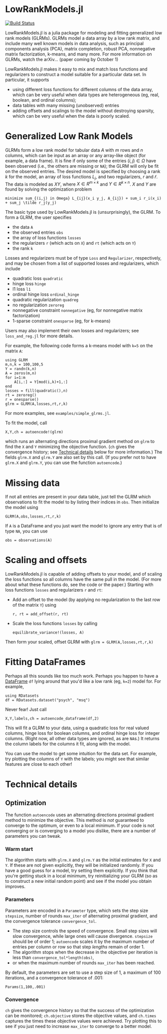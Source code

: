 # LowRankModels.jl

[![Build Status](https://travis-ci.org/madeleineudell/LowRankModels.jl.svg?branch=master)](https://travis-ci.org/madeleineudell/LowRankModels.jl)

LowRankModels.jl is a julia package for modeling and fitting generalized low rank models (GLRMs).
GLRMs model a data array by a low rank matrix, and
include many well known models in data analysis, such as 
principal components analysis (PCA), matrix completion, robust PCA,
nonnegative matrix factorization, k-means, and many more.
For more information on GLRMs, watch the arXiv... (paper coming by October 1)

LowRankModels.jl makes it easy to mix and match loss functions and regularizers
to construct a model suitable for a particular data set.
In particular, it supports 

* using different loss functions for different columns of the data array, 
  which can be very useful when data types are heterogeneous 
  (eg, real, boolean, and ordinal columns);
* data tables with many missing (unobserved) entries
* adding offsets and scalings to the model without destroying sparsity,
  which can be very useful when the data is poorly scaled.

# Generalized Low Rank Models

GLRMs form a low rank model for tabular data $A$ with $m$ rows and $n$ columns, 
which can be input as an array or any array-like object (for example, a data frame).
It is fine if only some of the entries $(i,j) \in \Omega$ have been observed 
(i.e., the others are missing or `NA`); the GLRM will only be fit on the observed entries.
The desired model is specified by choosing a rank $k$ for the model,
an array of loss functions $L_j$, and two regularizers, $r$ and $\tilde r$.
The data is modeled as $XY$, where $X \in R^{m \times k}$ and $Y \in R^{k \times n}$.
$X$ and $Y$ are found by solving the optimization problem
<!--$$\mbox{minimize} \quad \sum_{(i,j) \in \Omega} L_{ij}(x_i y_j, A_{ij}) + \sum_{i=1}^m r_i(x_i) + \sum_{j=1}^n \tilde r_j(y_j)$$-->

	minimize sum_{(i,j) in Omega} L_{ij}(x_i y_j, A_{ij}) + sum_i r_i(x_i) + sum_j \tilde r_j(y_j)

The basic type used by LowRankModels.jl is (unsurprisingly), the GLRM. To form a GLRM,
the user specifies

* the data `A`
* the observed entries `obs`
* the array of loss functions `losses`
* the regularizers `r` (which acts on `X`) and `rt` (which acts on `Y`)
* the rank `k`

Losses and regularizers must be of type `Loss` and `Regularizer`, respectively,
and may be chosen from a list of supported losses and regularizers, which include

* quadratic loss `quadratic`
* hinge loss `hinge`
* l1 loss `l1`
* ordinal hinge loss `ordinal_hinge`
* quadratic regularization `quadreg`
* no regularization `zeroreg`
* nonnegative constraint `nonnegative` (eg, for nonnegative matrix factorization)
* 1-sparse constraint `onesparse` (eg, for k-means)

Users may also implement their own losses and regularizers; 
see `loss_and_reg.jl` for more details.

For example, the following code forms a k-means model with `k=5` on the matrix `A`:

	using GLRM
	m,n,k = 100,100,5
	Y = randn(k,n)
	A = zeros(m,n)
	for i=1:m
		A[i,:] = Y[mod(i,k)+1,:]
	end
	losses = fill(quadratic(),n)
	rt = zeroreg()
	r = onesparse() 
	glrm = GLRM(A,losses,rt,r,k)

For more examples, see `examples/simple_glrms.jl`.

To fit the model, call

	X,Y,ch = autoencode!(glrm)

which runs an alternating directions proximal gradient method on `glrm` to find the 
`X` and `Y` minimizing the objective function.
(`ch` gives the convergence history; see [Technical details](https://github.com/madeleineudell/LowRankModels.jl#technical-details) below for more information.)
The fields `glrm.X` and `glrm.Y` are also set by this call.
(If you prefer not to have `glrm.X` and `glrm.Y`, you can use the function `autoencode`.)

# Missing data

If not all entries are present in your data table, just tell the GLRM
which observations to fit the model to by listing their indices in `obs`.
Then initialize the model using

	GLRM(A,obs,losses,rt,r,k)

If `A` is a DataFrame and you just want the model to ignore 
any entry that is of type `NA`, you can use

	obs = observations(A)

# Scaling and offsets

LowRankModels.jl is capable of adding offsets to your model, and of scaling the loss 
functions so all columns have the same pull in the model.
(For more about what these functions do, see the code or the paper.)
Starting with loss functions `losses` and regularizers `r` and `rt`:

* Add an offset to the model (by applying no regularization to the last row 
  of the matrix `Y`) using

	  r, rt = add_offset(r, rt)

* Scale the loss functions `losses` by calling

      equilibrate_variance!(losses, A)

Then form your scaled, offset GLRM with `glrm = GLRM(A,losses,rt,r,k)`

# Fitting DataFrames

Perhaps all this sounds like too much work. Perhaps you happen to have a 
[DataFrame](https://github.com/JuliaStats/DataFrames.jl) `df` lying around 
that you'd like a low rank (eg, `k=2`) model for. For example,

	using RDatasets
	df = RDatasets.dataset("psych", "msq")

Never fear! Just call

	X,Y,labels,ch = autoencode_dataframe(df,2)

This will fit a GLRM to your data, using a quadratic loss for real valued columns,
hinge loss for boolean columns, and ordinal hinge loss for integer columns.
(Right now, all other data types are ignored, as are `NA`s.)
It returns the column labels for the columns it fit, along with the model.

You can use the model to get some intuition for the data set. For example,
try plotting the columns of `Y` with the labels; you might see
that similar features are close to each other!

# Technical details

## Optimization

The function `autoencode` uses an alternating directions proximal gradient method
to minimize the objective. This method is *not* guaranteed to converge to 
the optimum, or even to a local minimum. If your code is not converging
or is converging to a model you dislike, there are a number of parameters you can tweak.

### Warm start

The algorithm starts with `glrm.X` and `glrm.Y` as the initial estimates
for `X` and `Y`. If these are not given explicitly, they will be initialized randomly.
If you have a good guess for a model, try setting them explicitly.
If you think that you're getting stuck in a local minimum, try reinitializing your
GLRM (so as to construct a new initial random point) and see if the model you obtain improves.

### Parameters

Parameters are encoded in a `Parameter` type, which sets the step size `stepsize`,
number of rounds `max_iter` of alternating proximal gradient,
and the convergence tolerance `convergence_tol`.

* The step size controls the speed of convergence. Small step sizes will slow convergence,
while large ones will cause divergence. `stepsize` should be of order 1;
`autoencode` scales it by the maximum number of entries per column or row
so that step *lengths* remain of order 1.
* The algorithm stops when the decrease in the objective per iteration 
is less than `convergence_tol*length(obs)`, 
* or when the maximum number of rounds `max_iter` has been reached.

By default, the parameters are set to use a step size of 1, a maximum of 100 iterations, and a convergence tolerance of .001:

	Params(1,100,.001)

### Convergence
`ch` gives the convergence history so that the success of the optimization can be monitored;
`ch.objective` stores the objective values, and `ch.times` captures the times these objective values were achieved.
Try plotting this to see if you just need to increase `max_iter` to converge to a better model.